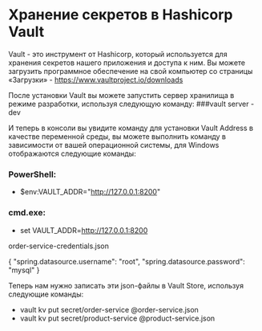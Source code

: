 # Хранение секретов в Hashicorp Vault
Vault - это инструмент от Hashicorp, который используется для хранения секретов 
нашего приложения и доступа к ним. Вы можете загрузить программное обеспечение 
на свой компьютер со страницы «Загрузки» - https://www.vaultproject.io/downloads

После установки Vault вы можете запустить сервер хранилища в режиме разработки, используя следующую команду: 
###vault server -dev

И теперь в консоли вы увидите команду для установки Vault Address в качестве переменной среды, 
вы можете выполнить команду в зависимости от вашей операционной системы, для Windows 
отображаются следующие команды:
### PowerShell:
   * $env:VAULT_ADDR="http://127.0.0.1:8200"
###  cmd.exe:
   * set VAULT_ADDR=http://127.0.0.1:8200


order-service-credentials.json

{
"spring.datasource.username": "root",
"spring.datasource.password": "mysql"
}

Теперь нам нужно записать эти json-файлы в Vault Store, используя следующие команды:

* vault kv put secret/order-service @order-service.json
* vault kv put secret/product-service @product-service.json